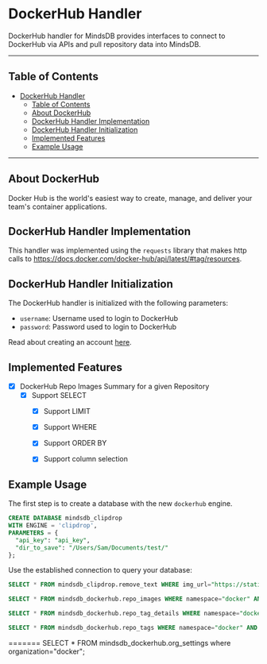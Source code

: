 # DockerHub Handler

DockerHub handler for MindsDB provides interfaces to connect to DockerHub via APIs and pull repository data into MindsDB.

---

## Table of Contents

- [DockerHub Handler](#dockerhub-handler)
  - [Table of Contents](#table-of-contents)
  - [About DockerHub](#about-dockerhub)
  - [DockerHub Handler Implementation](#dockerhub-handler-implementation)
  - [DockerHub Handler Initialization](#dockerhub-handler-initialization)
  - [Implemented Features](#implemented-features)
  - [Example Usage](#example-usage)

---

## About DockerHub

Docker Hub is the world's easiest way to create, manage, and deliver your team's container applications.


## DockerHub Handler Implementation

This handler was implemented using the `requests` library that makes http calls to https://docs.docker.com/docker-hub/api/latest/#tag/resources.

## DockerHub Handler Initialization

The DockerHub handler is initialized with the following parameters:

- `username`: Username used to login to DockerHub
- `password`: Password used to login to DockerHub

Read about creating an account [here](https://hub.docker.com/).

## Implemented Features

- [x] DockerHub Repo Images Summary for a given Repository
  - [x] Support SELECT
    - [x] Support LIMIT
    - [x] Support WHERE
    - [x] Support ORDER BY
    - [x] Support column selection


## Example Usage

The first step is to create a database with the new `dockerhub` engine. 

~~~~sql
CREATE DATABASE mindsdb_clipdrop
WITH ENGINE = 'clipdrop',
PARAMETERS = {
  "api_key": "api_key",
  "dir_to_save": "/Users/Sam/Documents/test/"
};
~~~~

Use the established connection to query your database:

~~~~sql
SELECT * FROM mindsdb_clipdrop.remove_text WHERE img_url="https://static.vecteezy.com/system/resources/thumbnails/022/721/714/small/youtube-logo-for-popular-online-media-content-creation-website-and-application-free-png.png";
~~~~

~~~~sql
SELECT * FROM mindsdb_dockerhub.repo_images WHERE namespace="docker" AND repository="trusted-registry-nginx";
~~~~

~~~~sql
SELECT * FROM mindsdb_dockerhub.repo_tag_details WHERE namespace="docker" AND repository="trusted-registry-nginx" AND tag="latest";
~~~~

~~~~sql
SELECT * FROM mindsdb_dockerhub.repo_tags WHERE namespace="docker" AND repository="trusted-registry-nginx";
~~~~

=======
SELECT * FROM mindsdb_dockerhub.org_settings where organization="docker";
~~~~

